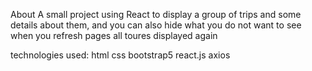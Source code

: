 About
A small project using React to display a group of trips and some details about them, and you can also hide what you do not want to see 
when you refresh pages all toures displayed again

technologies used:
html
css
bootstrap5
react.js
axios
